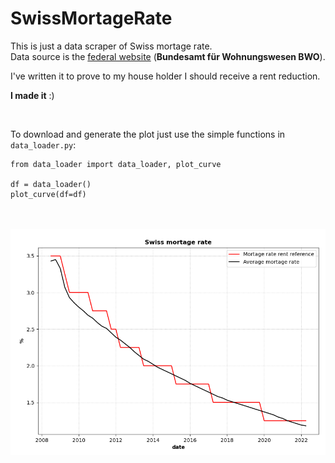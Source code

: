 # SwissMortageRate
This is just a data scraper of Swiss mortage rate.<br>
Data source is the [federal website](https://www.bwo.admin.ch/bwo/it/home/mietrecht/referenzzinssatz/entwicklung-referenzzinssatz-und-durchschnittszinssatz.html) (**Bundesamt für Wohnungswesen BWO**).

I've written it to prove to my house holder I should receive a rent reduction.

**I made it** :)


<br>

To download and generate the plot just use the simple functions in `data_loader.py`:

```
from data_loader import data_loader, plot_curve

df = data_loader()
plot_curve(df=df)
```

<br><br>
<img src = "https://raw.githubusercontent.com/clarkmaio/SwissMortageRate/main/swiss_mortage_rate.PNG" style="width:600px;">

